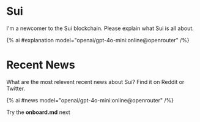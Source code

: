 # Sui

I'm a newcomer to the Sui blockchain. Please explain what Sui is all about.

{% ai #explanation model="openai/gpt-4o-mini:online@openrouter" /%}

# Recent News

What are the most relevent recent news about Sui? Find it on Reddit or Twitter.

{% ai #news model="openai/gpt-4o-mini:online@openrouter" /%}

Try the **onboard.md** next